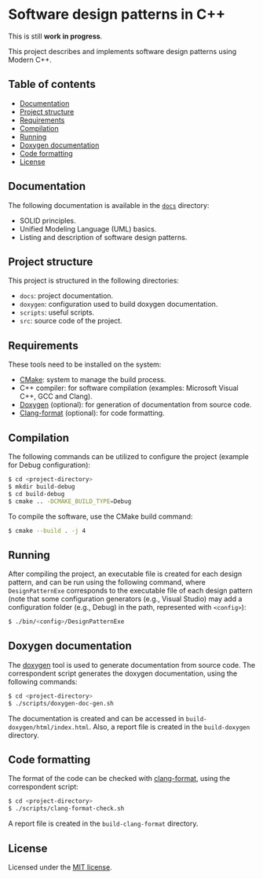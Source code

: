 # Software design patterns in C++

This is still **work in progress**.

This project describes and implements software design patterns using Modern C++.

## Table of contents

- [Documentation](#documentation)
- [Project structure](#project-structure)
- [Requirements](#requirements)
- [Compilation](#compilation)
- [Running](#running)
- [Doxygen documentation](#doxygen-documentation)
- [Code formatting](#code-formatting)
- [License](#license)

## Documentation

The following documentation is available in the [`docs`](./docs) directory:

- SOLID principles.
- Unified Modeling Language (UML) basics.
- Listing and description of software design patterns.

## Project structure

This project is structured in the following directories:

- `docs`: project documentation.
- `doxygen`: configuration used to build doxygen documentation.
- `scripts`: useful scripts.
- `src`: source code of the project.

## Requirements

These tools need to be installed on the system:

- [CMake](https://cmake.org/): system to manage the build process.
- C++ compiler: for software compilation (examples: Microsoft Visual C++, GCC and Clang).
- [Doxygen](https://doxygen.nl/) (optional): for generation of documentation from source code.
- [Clang-format](https://clang.llvm.org/docs/ClangFormat.html) (optional): for code formatting.

## Compilation

The following commands can be utilized to configure the project (example for Debug configuration):

```sh
$ cd <project-directory>
$ mkdir build-debug
$ cd build-debug
$ cmake .. -DCMAKE_BUILD_TYPE=Debug
```

To compile the software, use the CMake build command:

```sh
$ cmake --build . -j 4
```

## Running

After compiling the project, an executable file is created for each design pattern, and can be run using the following command, where `DesignPatternExe` corresponds to the executable file of each design pattern (note that some configuration generators (e.g., Visual Studio) may add a configuration folder (e.g., Debug) in the path, represented with `<config>`):

```sh
$ ./bin/<config>/DesignPatternExe
```

## Doxygen documentation

The [doxygen](https://doxygen.nl/) tool is used to generate documentation from source code. The correspondent script generates the doxygen documentation, using the following commands:

```sh
$ cd <project-directory>
$ ./scripts/doxygen-doc-gen.sh
```

The documentation is created and can be accessed in `build-doxygen/html/index.html`. Also, a report file is created in the `build-doxygen` directory.

## Code formatting

The format of the code can be checked with [clang-format](https://clang.llvm.org/docs/ClangFormat.html), using the correspondent script:

```sh
$ cd <project-directory>
$ ./scripts/clang-format-check.sh
```

A report file is created in the `build-clang-format` directory.

## License

Licensed under the [MIT license](./LICENSE).
